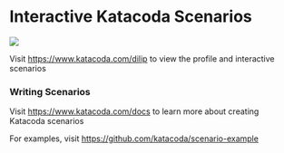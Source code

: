 # Interactive Katacoda Scenarios

[![](http://shields.katacoda.com/katacoda/dilip/count.svg)](https://www.katacoda.com/dilip "Get your profile on Katacoda.com")

Visit https://www.katacoda.com/dilip to view the profile and interactive scenarios

### Writing Scenarios
Visit https://www.katacoda.com/docs to learn more about creating Katacoda scenarios

For examples, visit https://github.com/katacoda/scenario-example
